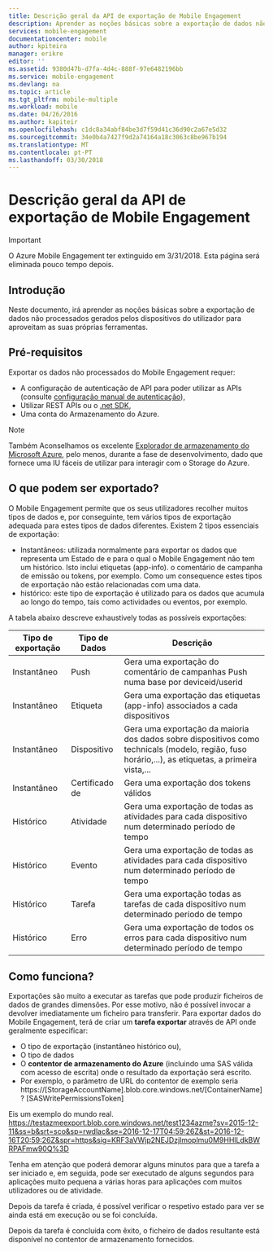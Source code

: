 ```yaml
---
title: Descrição geral da API de exportação de Mobile Engagement
description: Aprender as noções básicas sobre a exportação de dados não processados gerados pelos dispositivos do utilizador para aproveitam as suas próprias ferramentas
services: mobile-engagement
documentationcenter: mobile
author: kpiteira
manager: erikre
editor: ''
ms.assetid: 9380d47b-d7fa-4d4c-888f-97e6482196bb
ms.service: mobile-engagement
ms.devlang: na
ms.topic: article
ms.tgt_pltfrm: mobile-multiple
ms.workload: mobile
ms.date: 04/26/2016
ms.author: kapiteir
ms.openlocfilehash: c1dc8a34abf84be3d7f59d41c36d90c2a67e5d32
ms.sourcegitcommit: 34e0b4a7427f9d2a74164a18c3063c8be967b194
ms.translationtype: MT
ms.contentlocale: pt-PT
ms.lasthandoff: 03/30/2018
---
```

# <a name="mobile-engagement-export-api-overview"></a>Descrição geral da API de exportação de Mobile Engagement
> [!IMPORTANT]
> O Azure Mobile Engagement ter extinguido em 3/31/2018. Esta página será eliminada pouco tempo depois.
> 

## <a name="introduction"></a>Introdução
Neste documento, irá aprender as noções básicas sobre a exportação de dados não processados gerados pelos dispositivos do utilizador para aproveitam as suas próprias ferramentas.

## <a name="pre-requisites"></a>Pré-requisitos
Exportar os dados não processados do Mobile Engagement requer:

* A configuração de autenticação de API para poder utilizar as APIs (consulte [configuração manual de autenticação](mobile-engagement-api-authentication-manual.md)),
* Utilizar REST APIs ou o [.net SDK](mobile-engagement-dotnet-sdk-service-api.md),
* Uma conta do Armazenamento do Azure.

> [!NOTE]
> Também Aconselhamos os excelente [Explorador de armazenamento do Microsoft Azure](http://storageexplorer.com/), pelo menos, durante a fase de desenvolvimento, dado que fornece uma IU fáceis de utilizar para interagir com o Storage do Azure.
> 
> 

## <a name="what-can-be-exported"></a>O que podem ser exportado?
O Mobile Engagement permite que os seus utilizadores recolher muitos tipos de dados e, por conseguinte, tem vários tipos de exportação adequada para estes tipos de dados diferentes.
Existem 2 tipos essenciais de exportação:

* Instantâneos: utilizada normalmente para exportar os dados que representa um Estado de e para o qual o Mobile Engagement não tem um histórico. Isto inclui etiquetas (app-info). o comentário de campanha de emissão ou tokens, por exemplo. Como um consequence estes tipos de exportação não estão relacionadas com uma data.
* histórico: este tipo de exportação é utilizado para os dados que acumula ao longo do tempo, tais como actividades ou eventos, por exemplo.

A tabela abaixo descreve exhaustively todas as possíveis exportações:

| Tipo de exportação | Tipo de Dados | Descrição |
| --- | --- | --- |
| Instantâneo |Push |Gera uma exportação do comentário de campanhas Push numa base por deviceid/userid |
| Instantâneo |Etiqueta |Gera uma exportação das etiquetas (app-info) associados a cada dispositivos |
| Instantâneo |Dispositivo |Gera uma exportação da maioria dos dados sobre dispositivos como technicals (modelo, região, fuso horário,...), as etiquetas, a primeira vista,... |
| Instantâneo |Certificado de |Gera uma exportação dos tokens válidos |
| Histórico |Atividade |Gera uma exportação de todas as atividades para cada dispositivo num determinado período de tempo |
| Histórico |Evento |Gera uma exportação de todas as atividades para cada dispositivo num determinado período de tempo |
| Histórico |Tarefa |Gera uma exportação todas as tarefas de cada dispositivo num determinado período de tempo |
| Histórico |Erro |Gera uma exportação de todos os erros para cada dispositivo num determinado período de tempo |

## <a name="how-does-it-work"></a>Como funciona?
Exportações são muito a executar as tarefas que pode produzir ficheiros de dados de grandes dimensões. Por esse motivo, não é possível invocar a devolver imediatamente um ficheiro para transferir.
Para exportar dados do Mobile Engagement, terá de criar um **tarefa exportar** através de API onde geralmente especificar:

* O tipo de exportação (instantâneo histórico ou),
* O tipo de dados
* O **contentor de armazenamento do Azure** (incluindo uma SAS válida com acesso de escrita) onde o resultado da exportação será escrito.
* Por exemplo, o parâmetro de URL do contentor de exemplo seria https://[StorageAccountName].blob.core.windows.net/[ContainerName]? [SASWritePermissionsToken]  

Eis um exemplo do mundo real. https://testazmeexport.blob.core.windows.net/test1234azme?sv=2015-12-11&ss=b&srt=sco&sp=rwdlac&se=2016-12-17T04:59:26Z&st=2016-12-16T20:59:26Z&spr=https&sig=KRF3aVWjp2NEJDzjlmoplmu0M9HHlLdkBWRPAFmw90Q%3D

Tenha em atenção que poderá demorar alguns minutos para que a tarefa a ser iniciado e, em seguida, pode ser executado de alguns segundos para aplicações muito pequena a várias horas para aplicações com muitos utilizadores ou de atividade.

Depois da tarefa é criada, é possível verificar o respetivo estado para ver se ainda está em execução ou se foi concluída.

Depois da tarefa é concluída com êxito, o ficheiro de dados resultante está disponível no contentor de armazenamento fornecidos.

